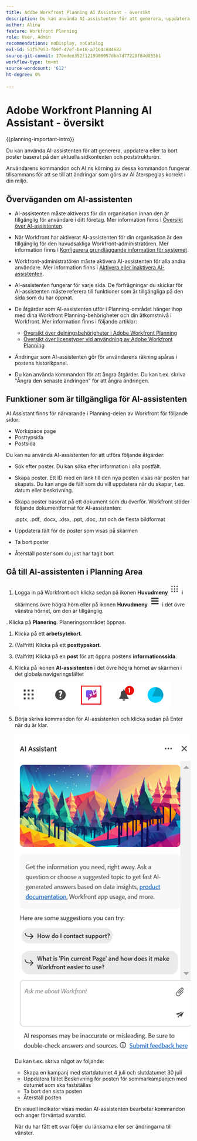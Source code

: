 ```yaml
---
title: Adobe Workfront Planning AI Assistant - översikt
description: Du kan använda AI-assistenten för att generera, uppdatera eller ta bort poster baserat på den aktuella sidkontexten och poststrukturen. Användarens kommandon och AI:ns körning av dessa kommandon fungerar tillsammans för att se till att ändringar som görs av AI återspeglas korrekt i din miljö.
author: Alina
feature: Workfront Planning
role: User, Admin
recommendations: noDisplay, noCatalog
exl-id: 53f57953-fb9f-47ef-be18-a7164c844682
source-git-commit: 170edee352f1219986057dbb7d77228f84d855b1
workflow-type: tm+mt
source-wordcount: '612'
ht-degree: 0%

---
```



# Adobe Workfront Planning AI Assistant - översikt

<!--
<span class="preview">The highlighted information on this page refers to functionality not yet generally available. It is available only in the Preview environment for all customers. After the monthly releases to Production, the same features are also available in the Production environment for customers who enabled fast releases. </span>   

<span class="preview">For information about fast releases, see [Enable or disable fast releases for your organization](/help/quicksilver/administration-and-setup/set-up-workfront/configure-system-defaults/enable-fast-release-process.md). </span> 
-->

{{planning-important-intro}}

Du kan använda AI-assistenten för att generera, uppdatera eller ta bort poster baserat på den aktuella sidkontexten och poststrukturen.

Användarens kommandon och AI:ns körning av dessa kommandon fungerar tillsammans för att se till att ändringar som görs av AI återspeglas korrekt i din miljö.

## Överväganden om AI-assistenten

* AI-assistenten måste aktiveras för din organisation innan den är tillgänglig för användare i ditt företag. Mer information finns i [Översikt över AI-assistenten](/help/quicksilver/workfront-basics/ai-assistant/ai-assistant-overview.md).
* När Workfront har aktiverat AI-assistenten för din organisation är den tillgänglig för den huvudsakliga Workfront-administratören. Mer information finns i [Konfigurera grundläggande information för systemet](/help/quicksilver/administration-and-setup/get-started-wf-administration/configure-basic-info.md).

* Workfront-administratören måste aktivera AI-assistenten för alla andra användare. Mer information finns i [Aktivera eller inaktivera AI-assistenten](/help/quicksilver/workfront-basics/ai-assistant/enable-or-disable-assistant.md).

* AI-assistenten fungerar för varje sida. De förfrågningar du skickar för AI-assistenten måste referera till funktioner som är tillgängliga på den sida som du har öppnat.

* De åtgärder som AI-assistenten utför i Planning-området hänger ihop med dina Workfront Planning-behörigheter och din åtkomstnivå i Workfront. Mer information finns i följande artiklar:

   * [Översikt över delningsbehörigheter i Adobe Workfront Planning](/help/quicksilver/planning/access/sharing-permissions-overview.md)
   * [Översikt över licenstyper vid användning av Adobe Workfront Planning](/help/quicksilver/planning/access/license-type-overview.md)

* Ändringar som AI-assistenten gör för användarens räkning spåras i postens historikpanel.

* Du kan använda kommandon för att ångra åtgärder. Du kan t.ex. skriva &quot;Ångra den senaste ändringen&quot; för att ångra ändringen.

## Funktioner som är tillgängliga för AI-assistenten

AI Assistant finns för närvarande i Planning-delen av Workfront för följande sidor:

* Workspace page
* Posttypsida
* Postsida

Du kan nu använda AI-assistenten för att utföra följande åtgärder:

* Sök efter poster. Du kan söka efter information i alla postfält.
* Skapa poster. Ett ID med en länk till den nya posten visas när posten har skapats. Du kan ange de fält som du vill uppdatera när du skapar, t.ex. datum eller beskrivning.
* Skapa poster baserat på ett dokument som du överför. Workfront stöder följande dokumentformat för AI-assistenten:

  .pptx, .pdf, .docx, .xlsx, .ppt, .doc, .txt och de flesta bildformat
* Uppdatera fält för de poster som visas på skärmen
* Ta bort poster
* Återställ poster som du just har tagit bort


<!-- ## Locate the AI Assistant in Workfront Planning

You can locate the AI Assistant in the following areas of Workfront Planning:

* The main navigation bar, in the upper-right corner of the screen.
* Inside the details area of a record, after you opened the record in the preview or after you opened the record's page. 

-->

## Gå till AI-assistenten i Planning Area

1. Logga in på Workfront och klicka sedan på ikonen **Huvudmeny** ![](assets/dots-main-menu.png) i skärmens övre högra hörn eller på ikonen **Huvudmeny** ![](assets/lines-main-menu.png) i det övre vänstra hörnet, om den är tillgänglig.

. Klicka på **Planering**. Planeringsområdet öppnas.

1. Klicka på ett **arbetsytekort**.

1. (Valfritt) Klicka på ett **posttypskort**.

1. (Valfritt) Klicka på en **post** för att öppna postens **informationssida**.

1. Klicka på ikonen **AI-assistenten** i det övre högra hörnet av skärmen i det globala navigeringsfältet <!--or in the upper-right corner of the record's preview or page.-->

   ![](assets/ai-assistant-icon-highlighted.png)

1. Börja skriva kommandon för AI-assistenten och klicka sedan på Enter när du är klar.

   ![](assets/ai-assistant-panel-with-empty-command-box.png)

   Du kan t.ex. skriva något av följande:

   * Skapa en kampanj med startdatumet 4 juli och slutdatumet 30 juli
   * Uppdatera fältet Beskrivning för posten för sommarkampanjen med datumet som ska fastställas
   * Ta bort den sista posten
   * Återställ posten

   En visuell indikator visas medan AI-assistenten bearbetar kommandon och anger förväntad svarstid.

   När du har fått ett svar följer du länkarna eller ser ändringarna till vänster.



